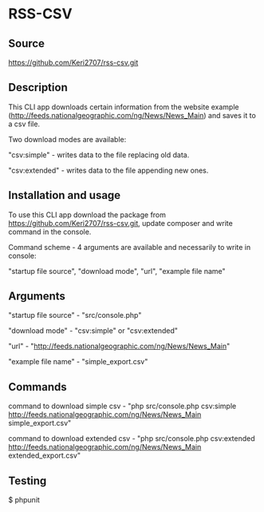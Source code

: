 RSS-CSV
================

Source
------------
https://github.com/Keri2707/rss-csv.git

Description
------------
This CLI app downloads certain information from the website example (http://feeds.nationalgeographic.com/ng/News/News_Main)  and saves it to a csv file.

Two download modes are available: 

"csv:simple" - writes data to the file replacing old data.

"csv:extended" - writes data to the file appending new ones.

Installation and usage
------------
To use this CLI app download the package from https://github.com/Keri2707/rss-csv.git, update composer and write command in the console.

Command scheme - 4 arguments are available and necessarily to write in console:

"startup file source", "download mode", "url", "example file name"


Arguments
------------

"startup file source" - "src/console.php"

"download mode" - "csv:simple" or "csv:extended"

"url" - "http://feeds.nationalgeographic.com/ng/News/News_Main"

"example file name" - "simple_export.csv"

Commands
------------

command to download simple csv - "php src/console.php csv:simple http://feeds.nationalgeographic.com/ng/News/News_Main simple_export.csv" 

command to download extended csv - "php src/console.php csv:extended http://feeds.nationalgeographic.com/ng/News/News_Main extended_export.csv" 


Testing
-------
$ phpunit